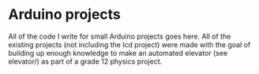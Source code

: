 # Arduino projects

All of the code I write for small Arduino projects goes here. All of the existing projects (not including the lcd project) were made with the goal of building up enough knowledge to make an automated elevator (see elevator/) as part of a grade 12 physics project.
